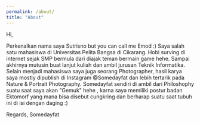 ```yaml
---
permalink: /about/
title: "About"
---
```


Hi,

Perkenalkan nama saya Sutrisno but you can call me Emod :)
Saya salah satu mahasiswa di Universitas Pelita Bangsa di Cikarang.
Hobi surving di internet sejak SMP bermula dari diajak teman bermain game hehe.
Sampai akhirnya mutusin buat lanjut kuliah dan ambil jurusan Teknik Informatika.
Selain menjadi mahasiswa saya juga seorang Photographer, hasil karya saya mostly dipublish di Instagram @Somedayfat
dan lebih tertarik pada Nature & Portrait Photography.
Somedayfat sendiri di ambil dari Philoshophy suatu saat saya akan "Gemuk" hehe , karna saya memiliki postur badan Ektomorf yang mana bisa disebut cungkring dan berharap suatu saat tubuh ini di isi dengan daging :)

Regards, 
Somedayfat
